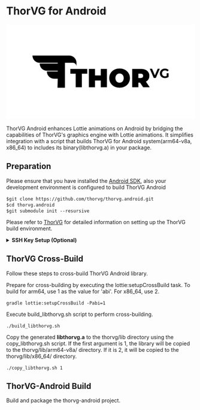 # ThorVG for Android
<p align="center">
  <img width="800" height="auto" src="https://github.com/thorvg/thorvg/blob/main/res/logo/512/thorvg-banner.png">
</p>
ThorVG Android enhances Lottie animations on Android by bridging the capabilities of ThorVG's graphics engine with Lottie animations.
It simplifies integration with a script that builds ThorVG for Android system(arm64-v8a, x86_64) to includes its binary(libthorvg.a) in your package.
<br />

## Preparation

Please ensure that you have installed the [Android SDK](https://developer.android.com/studio), also your development environment is configured to build ThorVG Android
```
$git clone https://github.com/thorvg/thorvg.android.git
$cd thorvg.android
$git submodule init --resursive
```
Please refer to [ThorVG](https://github.com/thorvg/thorvg) for detailed information on setting up the ThorVG build environment.
<br />

<details>
    <summary><strong>SSH Key Setup (Optional)</strong></summary>
<br />
If you run into SSH authentication errors (e.g. Permission denied (publickey)), follow these steps to configure SSH cloning:

1. Generate an SSH key (if you don't already have one):

```bash
# "t" stands for type of crytopgrahic algorithm
ssh-keygen -t ed25519 -C "your_email@example.com"
```

2. Start the SSH agent and add your private key:

```bash
eval "$(ssh-agent -s)"
ssh-add ~/.ssh/id_ed25519
```

3. Add your public key to GitHub:
```bash
cat ~/.ssh/id_ed25519.pub
```

4. Test your SSH connection:

```bash
ssh -T git@github.com
```

You should see:

```bash
Hi <your_github_username>! You've successfully authenticated, but GitHub does not provide shell access.
```

5. Sync and update submodules over SSH:
```bash
git submodule sync
git submodule update --init --recursive
```
</details>

## ThorVG Cross-Build 

Follow these steps to cross-build ThorVG Android library.

Prepare for cross-building by executing the lottie:setupCrossBuild task.
To build for arm64, use 1 as the value for 'abi'. For x86_64, use 2.
```
gradle lottie:setupCrossBuild -Pabi=1
```

Execute build_libthorvg.sh script to perform cross-building.
```
./build_libthorvg.sh
```

Copy the generated **libthorvg.a** to the thorvg/lib directory using the copy_libthorvg.sh script.
If the first argument is 1, the library will be copied to the thorvg/lib/arm64-v8a/ directory. If it is 2, it will be copied to the thorvg/lib/x86_64/ directory.
```
./copy_libthorvg.sh 1
```

## ThorVG-Android Build

Build and package the thorvg-android project.
